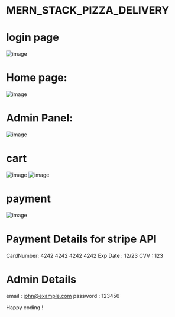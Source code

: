 # MERN_STACK_PIZZA_DELIVERY

# login page
![image](https://github.com/Isvarya12/Isvarya12-mern-stack-pizza-delivery/assets/90042475/92aab50c-5134-442a-b209-ce0377b65d75)
# Home page:
![image](https://github.com/Isvarya12/Isvarya12-mern-stack-pizza-delivery/assets/90042475/5c15524f-c455-4c56-a1d6-8f62d68c90c0)


# Admin Panel:
![image](https://github.com/Isvarya12/Isvarya12-mern-stack-pizza-delivery/assets/90042475/18f805e2-ff2e-4987-8fd0-7d5b1e5c1c22)

# cart
![image](https://github.com/Isvarya12/Isvarya12-mern-stack-pizza-delivery/assets/90042475/bf7f2ab9-93e6-435f-b9be-f66aad2c537f)
![image](https://github.com/Isvarya12/Isvarya12-mern-stack-pizza-delivery/assets/90042475/4ac3ea59-851d-4c6a-a9c6-03ad0f9c0e79)


# payment
![image](https://github.com/Isvarya12/Isvarya12-mern-stack-pizza-delivery/assets/90042475/3fa74b06-7a10-4699-9e7b-91d2d7f1388e)

# Payment Details for stripe API
  CardNumber: 4242 4242 4242 4242
  Exp Date  : 12/23
  CVV       : 123
  
# Admin Details
  email     : john@example.com
  password  : 123456


  Happy coding !
  
